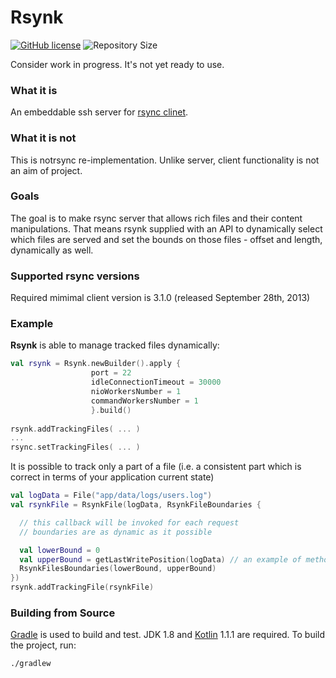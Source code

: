 # Rsynk #

[![GitHub license](https://img.shields.io/hexpm/l/plug.svg)](http://www.apache.org/licenses/LICENSE-2.0.html)
![Repository Size](https://reposs.herokuapp.com/?path=JetBrains/rsynk)

Consider work in progress. It's not yet ready to use.

### What it is ###
An embeddable ssh server for [rsync clinet](https://rsync.samba.org).

### What it is not ###
This is notrsync re-implementation. Unlike server, client functionality is not an aim of project.

### Goals ###
The goal is to make rsync server that allows rich files and their content manipulations. That means rsynk supplied with an API to dynamically select which files are served and set the bounds on those files - offset and length, dynamically as well.

### Supported rsync versions ###
Required mimimal client version is 3.1.0 (released September 28th, 2013)

### Example ###
**Rsynk** is able to manage tracked files dynamically:

```kotlin
val rsynk = Rsynk.newBuilder().apply {
                  port = 22
                  idleConnectionTimeout = 30000
                  nioWorkersNumber = 1
                  commandWorkersNumber = 1
                  }.build()
                  
rsynk.addTrackingFiles( ... ) 
...
rsync.setTrackingFiles( ... )
```                

It is possible to track only a part of a file (i.e. a consistent part which is correct in terms of your application current state)

```kotlin
val logData = File("app/data/logs/users.log")
val rsynkFile = RsynkFile(logData, RsynkFileBoundaries {

  // this callback will be invoked for each request 
  // boundaries are as dynamic as it possible

  val lowerBound = 0                                   
  val upperBound = getLastWritePosition(logData) // an example of method you can provide         
  RsynkFilesBoundaries(lowerBound, upperBound)
})
rsynk.addTrackingFile(rsynkFile)
```

### Building from Source
[Gradle](http://www.gradle.org) is used to build and test. JDK 1.8 and [Kotlin](http://kotlinlang.org)
1.1.1 are required. To build the project, run:

    ./gradlew
